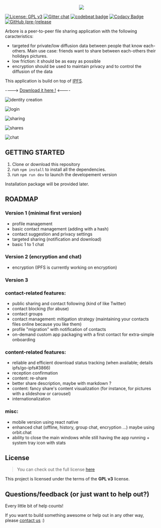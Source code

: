 <p align="center">
<img src='https://raw.githubusercontent.com/MichaelMure/Arbore-qt/master/resources/logo/arbore-prelogo.png'>
</p>

[![License: GPL v3](https://img.shields.io/badge/License-GPL%20v3-blue.svg)](http://www.gnu.org/licenses/gpl-3.0)
[![Gitter chat](https://badges.gitter.im/gitterHQ/gitter.png)](https://gitter.im/Arbore/Lobby)
[![codebeat badge](https://codebeat.co/badges/b645c684-c495-4010-87aa-54829b6e4279)](https://codebeat.co/projects/github-com-michaelmure-totallynotarbore-master)
[![Codacy Badge](https://api.codacy.com/project/badge/Grade/1e15cfc3aa7e4bae9662d035ed720b0d)](https://www.codacy.com/app/batolettre/Arbore?utm_source=github.com&amp;utm_medium=referral&amp;utm_content=MichaelMure/Arbore&amp;utm_campaign=Badge_Grade)
[![GitHub (pre-)release](https://img.shields.io/github/release/MichaelMure/TotallyNotArbore/all.svg)](https://github.com/MichaelMure/Arbore/releases/latest)

Arbore is a peer-to-peer file sharing application with the following caracteristics:
- targeted for private/low diffusion data between people that know each-others. Main use case: friends want to share between each-others their holidays pictures.
- low friction: it should be as easy as possible
- encryption should be used to maintain privacy and to control the diffusion of the data

This application is build on top of [IPFS](http://ipfs.io/).

----> [Download it here !](https://github.com/MichaelMure/Arbore/releases/latest) <----

![identity creation](https://user-images.githubusercontent.com/294669/29781730-2c971282-8c55-11e7-8725-b957a9a89b25.png)

![login](https://user-images.githubusercontent.com/294669/29781741-3082e4a2-8c55-11e7-9558-7a9ee8e68f3c.png)

![sharing](https://user-images.githubusercontent.com/294669/29781805-5d6a42da-8c55-11e7-9d9e-173c581cea99.png)

![shares](https://user-images.githubusercontent.com/294669/29781769-3f64b40a-8c55-11e7-95ef-f75292758c7d.png)

![chat](https://user-images.githubusercontent.com/294669/29781783-487a3ff6-8c55-11e7-9ec5-2a39b66ee50f.png)

## GETTING STARTED

1. Clone or download this repository
2. run `npm install` to install all the dependencies.
3. run `npm run dev` to launch the developement version

Installation package will be provided later.

## ROADMAP

### Version 1 (minimal first version)
* profile management
* basic contact management (adding with a hash)
* contact suggestion and privacy settings
* targeted sharing (notification and download)
* basic 1 to 1 chat

### Version 2 (encryption and chat)
* encryption (IPFS is currently working on encryption)

### Version 3
### contact-related features: 
* public sharing and contact following (kind of like Twitter)
* contact blocking (for abuse)
* contact groups
* contact management: mitigation strategy (maintaining your contacts files online because you like them)
* profile "migration" with notification of contacts
* on-demand custom app packaging with a first contact for extra-simple onboarding

### content-related features:
* reliable and efficient download status tracking (when available; details ipfs/go-ipfs#3866)
* reception confirmation
* content: re-share
* better share description, maybe with markdown ?
* content: fancy share's content visualization (for instance, for pictures with a slideshow or carousel)
* internationalization

### misc:
* mobile version using react native
* enhanced chat (offline, history, group chat, encryption ...) maybe using orbit.chat
* ability to close the main windows while still having the app running + system tray icon with stats

## License
>You can check out the full license [here](https://github.com/MichaelMure/Arbore/blob/master/LICENSE)

This project is licensed under the terms of the **GPL v3** license.

## Questions/feedback (or just want to help out?)
Every little bit of help counts!  

If you want to build something awesome or help out in any other way, please [contact us](https://gitter.im/Arbore/Lobby) :)

